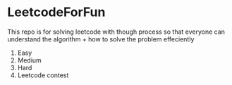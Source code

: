 # LeetcodeForFun
This repo is for solving leetcode with though process so that everyone can understand the algorithm + how to solve the problem effeciently
1. Easy
1. Medium
1. Hard
1. Leetcode contest
